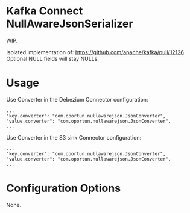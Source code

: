 # Kafka Connect NullAwareJsonSerializer

WIP.

Isolated implementation of: https://github.com/apache/kafka/pull/12126
Optional NULL fields will stay NULLs.

# Usage

Use Converter in the Debezium Connector configuration:
```
...
"key.converter": "com.oportun.nullawarejson.JsonConverter",
"value.converter": "com.oportun.nullawarejson.JsonConverter",
...
```

Use Converter in the S3 sink Connector configuration:
```
...
"key.converter": "com.oportun.nullawarejson.JsonConverter",
"value.converter": "com.oportun.nullawarejson.JsonConverter",
...
```

# Configuration Options

None.